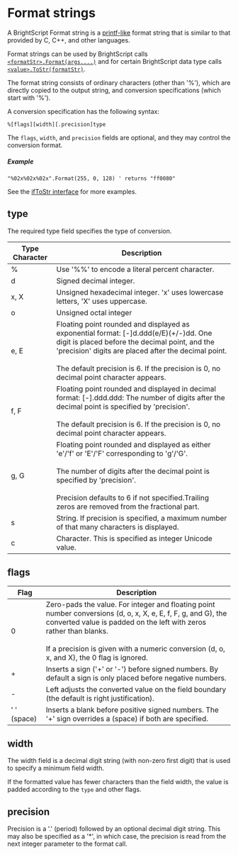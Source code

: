 Format strings
==============

A BrightScript Format string is a [printf-like](https://en.wikipedia.org/wiki/Printf) format string that is similar to that provided by C, C++, and other languages.

Format strings can be used by BrightScript calls [`<formatStr>.Format(args....)`](/docs/references/brightscript/interfaces/ifstringops.md) and for certain BrightScript data type calls [`<value>.ToStr(formatStr)`](/docs/references/brightscript/interfaces/iftostr.md).

The format string consists of ordinary characters (other than '%'), which are directly copied to the output string, and conversion specifications (which start with '%').

A conversion specification has the following syntax:

`%[flags][width][.precision]type`

The `flags`, `width`, and `precision` fields are optional, and they may control the conversion format.

##### Example

    "%02x%02x%02x".Format(255, 0, 128) ' returns "ff0080" 
    

See the [ifToStr interface](/docs/references/brightscript/interfaces/iftostr.md) for more examples.

type
----

The required type field specifies the type of conversion.

| Type Character | Description |
| --- | --- |
| %   | Use '%%' to encode a literal percent character. |
| d   | Signed decimal integer. |
| x, X | Unsigned hexadecimal integer. 'x' uses lowercase letters, 'X' uses uppercase. |
| o   | Unsigned octal integer |
| e, E | Floating point rounded and displayed as exponential format: \[-\]d.ddd(e/E)(+/-)dd. One digit is placed before the decimal point, and the 'precision' digits are placed after the decimal point.  <br>  <br>The default precision is 6. If the precision is 0, no decimal point character appears. |
| f, F | Floating point rounded and displayed in decimal format: \[-\].ddd.ddd: The number of digits after the decimal point is specified by 'precision'.  <br>  <br>The default precision is 6. If the precision is 0, no decimal point character appears. |
| g, G | Floating point rounded and displayed as either 'e'/'f' or 'E'/'F' corresponding to 'g'/'G'.  <br>  <br>The number of digits after the decimal point is specified by 'precision'.  <br>  <br>Precision defaults to 6 if not specified.Trailing zeros are removed from the fractional part. |
| s   | String. If precision is specified, a maximum number of that many characters is displayed. |
| c   | Character. This is specified as integer Unicode value. |

flags
-----

| Flag | Description |
| --- | --- |
| 0   | Zero-pads the value. For integer and floating point number conversions (d, o, x, X, e, E, f, F, g, and G), the converted value is padded on the left with zeros rather than blanks.  <br>  <br>If a precision is given with a numeric conversion (d, o, x, and X), the 0 flag is ignored. |
| +   | Inserts a sign ('+' or '-') before signed numbers. By default a sign is only placed before negative numbers. |
| \-  | Left adjusts the converted value on the field boundary (the default is right justification). |
| ' ' (space) | Inserts a blank before positive signed numbers. The '+' sign overrides a (space) if both are specified. |

width
-----

The width field is a decimal digit string (with non-zero first digit) that is used to specify a minimum field width.

If the formatted value has fewer characters than the field width, the value is padded according to the `type` and other flags.

precision
---------

Precision is a '.' (period) followed by an optional decimal digit string. This may also be specified as a '\*', in which case, the precision is read from the next integer parameter to the format call.